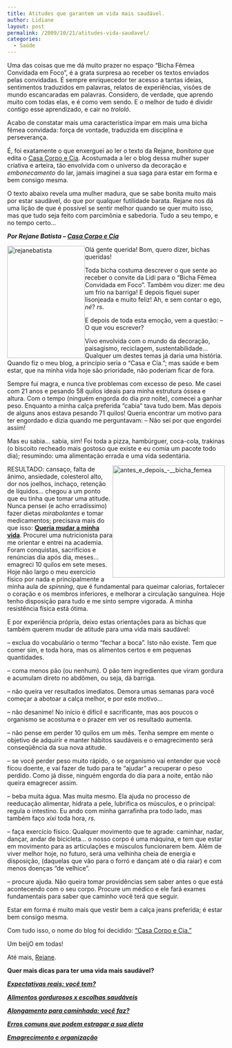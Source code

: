 ```yaml
---
title: Atitudes que garantem um vida mais saudável.
author: Lidiane
layout: post
permalink: /2009/10/21/atitudes-vida-saudavel/
categories:
  - Saúde
---
```

Uma das coisas que me dá muito prazer no espaço “Bicha Fêmea Convidada em Foco”, é a grata surpresa ao receber os textos enviados pelas convidadas. É sempre enriquecedor ter acesso a tantas ideias, sentimentos traduzidos em palavras, relatos de experiências, visões de mundo escancaradas em palavras. Considero, de verdade, que aprendo muito com todas elas, e é como vem sendo. E o melhor de tudo é dividir contigo esse aprendizado, e cair no _trololó_.

Acabo de constatar mais uma característica ímpar em mais uma bicha fêmea convidada: força de vontade, traduzida em disciplina e perseverança.

É, foi exatamente o que enxerguei ao ler o texto da Rejane, _bonitona_ que edita o <a href="http://casacorpoecia.blogspot.com/" target="_blank" rel="noopener noreferrer">Casa Corpo e Cia</a>. Acostumada a ler o blog dessa mulher super criativa e arteira, tão envolvida com o universo da decoração e _embonecamento_ do lar, jamais imaginei a sua saga para estar em forma e bem consigo mesma.

O texto abaixo revela uma mulher madura, que se sabe bonita muito mais por estar saudável, do que por qualquer futilidade barata. Rejane nos dá uma lição de que é possível se sentir melhor quando se quer muito isso, mas que tudo seja feito com parcimônia e sabedoria. Tudo a seu tempo, e no tempo certo…

**_Por Rejane Batista – <a href="http://casacorpoecia.blogspot.com/" target="_blank" rel="noopener noreferrer">Casa Corpo e Cia</a>_**

[<img style="display: inline; margin-left: 0; margin-right: 0; border-width: 0;" title="rejanebatista" src="https://www.trololodemulher.com.br/2009/10/rejanebatista_thumb.jpg" border="0" alt="rejanebatista" width="180" height="260" align="left" />](https://www.trololodemulher.com.br/2009/10/rejanebatista.jpg) Olá gente querida! Bom, quero dizer, bichas queridas!

Toda bicha costuma descrever o que sente ao receber o convite da Lidi para o &#8220;Bicha Fêmea Convidada em Foco&#8221;. Também vou dizer: me deu um frio na barriga! E depois fiquei super lisonjeada e muito feliz! Ah, e sem contar o ego, _né_? _rs_.

E depois de toda esta emoção, vem a questão: &#8211; O que vou escrever?

Vivo envolvida com o mundo da decoração, paisagismo, reciclagem, sustentabilidade&#8230; Qualquer um destes temas já daria uma história. Quando fiz o meu blog, a princípio seria o &#8220;Casa e Cia.&#8221;; mas saúde e bem estar, que na minha vida hoje são prioridade, não poderiam ficar de fora.

Sempre fui magra, e nunca tive problemas com excesso de peso. Me casei com 21 anos e pesando 58 quilos ideais para minha estrutura óssea e altura. Com o tempo (ninguém engorda do dia _pra_ noite), comecei a ganhar peso. Enquanto a minha calça preferida “cabia” tava tudo bem. Mas depois de alguns anos estava pesando 71 quilos! Queria encontrar um motivo para ter engordado e dizia quando me perguntavam: &#8211; Não sei por que engordei assim!

Mas eu sabia&#8230; sabia, sim! Foi toda a pizza, hambúrguer, coca-cola, trakinas (o biscoito recheado mais gostoso que existe e eu comia um pacote todo dia); resumindo: uma alimentação errada e uma vida sedentária.

[<img style="display: inline; margin-left: 0; margin-right: 0; border-width: 0;" title="antes_e_depois_-__bicha_femea" src="https://www.trololodemulher.com.br/2009/10/antes_e_depois___bicha_femea_thumb.jpg" border="0" alt="antes_e_depois_-__bicha_femea" width="260" height="260" align="right" />](https://www.trololodemulher.com.br/2009/10/antes_e_depois___bicha_femea.jpg) RESULTADO: cansaço, falta de ânimo, ansiedade, colesterol alto, dor nos joelhos, inchaço, retenção de líquidos&#8230; chegou a um ponto que eu tinha que tomar uma atitude. Nunca pensei (e acho erradíssimo) fazer dietas _mirabolantes_ e tomar medicamentos; precisava mais do que isso: <span style="text-decoration: underline;"><strong>Queria mudar a minha vida</strong></span>. Procurei uma nutricionista para me orientar e entrei na academia. Foram conquistas, sacrifícios e renúncias dia após dia, meses&#8230; emagreci 10 quilos em sete meses. Hoje não largo o meu exercício físico por nada e principalmente a minha aula de _spinning_, que é fundamental para queimar calorias, fortalecer o coração e os membros inferiores, e melhorar a circulação sanguínea. Hoje tenho disposição para tudo e me sinto sempre vigorada. A minha resistência física está ótima.

E por experiência própria, deixo estas orientações para as bichas que também querem mudar de atitude para uma vida mais saudável:

&#8211; exclua do vocabulário o termo “fechar a boca”. Isto não existe. Tem que comer sim, e toda hora, mas os alimentos certos e em pequenas quantidades.

&#8211; coma menos pão (ou nenhum). O pão tem ingredientes que viram gordura e acumulam direto no abdômen, ou seja, dá barriga.

&#8211; não queira ver resultados imediatos. Demora umas semanas para você começar a abotoar a calça melhor, e por este motivo…

&#8211; não desanime! No início é difícil e sacrificante, mas aos poucos o organismo se acostuma e o prazer em ver os resultado aumenta.

&#8211; não pense em perder 10 quilos em um mês. Tenha sempre em mente o objetivo de adquirir e manter hábitos saudáveis e o emagrecimento será conseqüência da sua nova atitude.

&#8211; se você perder peso muito rápido, o se organismo vai entender que você ficou doente, e vai fazer de tudo para te “ajudar” a recuperar o peso perdido. Como já disse, ninguém engorda do dia para a noite, então não queira emagrecer assim.

&#8211; beba muita água. Mas muita mesmo. Ela ajuda no processo de reeducação alimentar, hidrata a pele, lubrifica os músculos, e o principal: regula o intestino. Eu ando com minha garrafinha pra todo lado, mas também faço _xixi_ toda hora, _rs_.

&#8211; faça exercício físico. Qualquer movimento que te agrade: caminhar, nadar, dançar, andar de bicicleta&#8230; o nosso corpo é uma máquina, e tem que estar em movimento para as articulações e músculos funcionarem bem. Além de viver melhor hoje, no futuro, será uma velhinha cheia de energia e disposição, (daquelas que vão para o forró e dançam até o dia raiar) e com menos doenças “de velhice”.

&#8211; procure ajuda. Não queira tomar providências sem saber antes o que está acontecendo com o seu corpo. Procure um médico e ele fará exames fundamentais para saber que caminho você terá que seguir.

Estar em forma é muito mais que vestir bem a calça jeans preferida; é estar bem consigo mesma.

Com tudo isso, o nome do blog foi decidido: <a href="http://casacorpoecia.blogspot.com/" target="_blank" rel="noopener noreferrer">“Casa Corpo e Cia.”</a>

Um beijO em todas!

Até mais, <a href="http://casacorpoecia.blogspot.com/" target="_blank" rel="noopener noreferrer">Rejane</a>.

**Quer mais dicas para ter uma vida mais saudável?**

**_<a href="http://www.trololodemulher.com.br/2010/06/28/emagrecimento-expectativas/" target="_self">Expectativas reais: você tem?</a>_**

**_<a href="http://www.trololodemulher.com.br/2010/05/28/escolha-alimentos-saudaveis/" target="_self">Alimentos gordurosos x escolhas saudáveis</a>_**

**_<a href="http://www.trololodemulher.com.br/2010/03/05/alongamento-caminhada/" target="_self">Alongamento para caminhada: você faz?</a>_**

**_<a href="http://www.trololodemulher.com.br/2010/02/02/dieta/" target="_self">Erros comuns que podem estragar a sua dieta</a>_**

**_<a href="http://www.trololodemulher.com.br/2010/01/26/emagrecimento/" target="_self">Emagrecimento e organização</a>_**